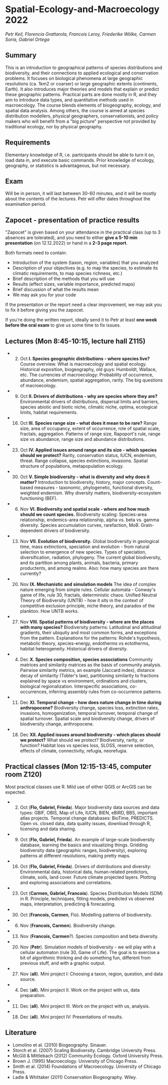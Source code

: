 # Spatial-Ecology-and-Macroecology 2022

*Petr Keil, Florencia Grattarola, Francois Leroy, Friederike Wölke, Carmen Soria, Gabriel Ortega*

## Summary

This is an introduction to geographical patterns of species distributions and biodiversity, and their connections to applied ecological and conservation problems. It focuses on biological phenomena at large geographic resolutions (ca. 1km2 or coarser) or large geographic extents (continents, Earth). It also introduces major theories and models that explain or predict these geographic patterns. Practical parts are done mostly in R, and they aim to introduce data types, and quantitative methods used in macroecology. The course blends elements of biogeography, ecology, and spatial data analysis. Among others, the course is aimed at species distribution modellers, physical geographers, conservationists, and policy makers who will benefit from a "big picture" perspective not provided by traditional ecology, nor by physical geography.

## Requirements

Elementary knowledge of R, i.e. participants should be able to turn it on, load data in, and execute basic commands. Prior knowledge of ecology, geography, or statistics is advantageous, but not necessary.

## Exam

Will be in person, it will last between 30-60 minutes, and it will be mostly about the contents of the lectures. Petr will offer dates throughout the examination period.

## Zapocet - presentation of practice results

"Zapocet" is given based on your attendance in the practical class (up to 3 absences are tolerated), and you need to either **give a 5-10 min presentation** (on 12.12.2022) or hand in a **2-3 page report**.

Both formats need to contain:

- Introduction of the system (taxon, region, variables) that 
you analyzed
- Description of your objectives (e.g. to map the species, to estimate its 
climatic requirements, to map species richness, etc.)
- Brief description of the methods that you will use
- Results (effect sizes, variable importance, predicted maps)
- Brief discussion of what the results mean
- We may ask you for your code

If the presentation or the report need a clear improvement, we may ask you to fix
it before giving you the zapocet.

If you're doing the written report, ideally send it to Petr at least **one week before
the oral exam** to give us some time to fix issues.

## Lectures (Mon 8:45-10:15, lecture hall Z115)

- 2. Oct **I. Species geographic distributions - where species live?** Course overview. What is macroecology and spatial ecology. Historical exposition, biogeography, old guys: Humboldt, Wallace, etc. The currencies of macroecology: Probability of occurrence, abundance, endemism, spatial aggregation, rarity. The big questions of macroecology.
- 9. Oct **II. Drivers of distributions - why are species where they are?** Environmental drivers of distributions, dispersal limits and barriers, species abiotic and biotic niche, climatic niche, optima, ecological limits, habitat requirements.
- 16. Oct **III. Species range size - what does it mean to be rare?** Range size, area of occupancy, extent of occurrence, role of spatial scale, fractals, aggregation. Patterns of range size, Rapoport's rule, range size vs abundance, range size and abundance distributions.
- 23. Oct  **IV. Applied issues around range and its size - which species should we protect?** Rarity, conservation status, IUCN, endemism, threat. Range collapse, species extinctions, invasions. Spatial structure of populations, metapopulation ecology.
- 30. Oct **V. Simple biodiversity - what is diversity and why does it matter?** Introduction to biodiversity, history, major concepts. Count-based measures - taxonomic, phylogenetic, functional diversity, weighted endemism. Why diversity matters, biodiversity-ecosystem functioning (BEF).
- 6. Nov **VI. Biodiversity and spatial scale - where and how much should we count species.** Biodiversity scaling: Species-area relationship, endemics-area relationship, alpha vs. beta vs. gamma diversity. Species accumulation curves, rarefaction, MoB. Grain-dependent drivers of biodiversity.
- 13. Nov **VII. Evolution of biodiversity.** Global biodiversity in geological time, mass extinctions, speciation and evolution - from natural selection to emergence of new species. Types of speciation, diversification, radiation, phylogeny. The current global biodiversity, and its partition among plants, animals, bacteria, primary productents, and among realms. Also: how many species are there currently?
- 20. Nov **IX.  Mechanistic and simulation models** The idea of complex nature emerging from simple rules. Cellular automata - Conway's game of life, rule 30, fractals, deterministic chaos. Unified Neutral Theory of Biodiversity (UNTB) - how it sits in the context of competitive exclusion principle, niche theory, and paradox of the plankton. How UNTB works.
- 27. Nov **VIII. Spatial patterns of biodiversity - where are the places with many species?** Biodiversity patterns: Latitudinal and altitudinal gradients, their ubiquity and most common forms, and exceptions from the pattern. Explanations for the patterns: Rohde's hypothesis, metabolic theory, species-energy, endotherms vs ectotherms, habitat heterogeneity. Historical drivers of diversity. 
- 4. Dec **X.  Species composition, species associations** Community matrices and similarity matrices as the basis of community analysis. Pairwise similarity metrics, an example (Jaccard index), distance decay of similarity (Tobler's law), partitioning similarity to fractions explained by space vs environment, ordinations and clusters, biological regionalization. Interspecific associations, co-occurrences, inferring assembly rules from co-occurrence patterns.
- 11. Dec **XI. Temporal change - how does nature change in time during anthropocene?** Biodiversity change, species loss, extinction rates, invasions, homogenization, temporal turnover, temporal change of spatial turnover. Spatial scale and biodiversity change, drivers of biodiversity change, anthropocene.
- 18. Dec **XII. Applied issues around biodiversity - which places should we protect?** What should we protect? Biodiversity, rarity, or function? Habitat loss vs species loss, SLOSS, reserve selection, effects of climate, connectivity, refugia, neorefugia.

## Practical classes  (Mon 12:15-13:45, computer room Z120)

Most practical classes use R. Mild use of either QGIS or ArcGIS can be expected.

- 2. Oct (**Flo, Gabriel, Frieda**). Major biodiversity data sources and data types: GBIF, OBIS, Map of Life, IUCN, BIEN, eBIRD, BBS, important atlas projects. Temporal change databases: BioTime, PREDICTS. Open vs. closed data, data quality issues, download through R, licensing and data sharing.
- 9. Oct (**Flo, Gabriel, Frieda**). An example of large-scale biodiversity database, learning the basics and visualizing things. Gridding biodiversity data (geographic ranges, biodiversity), exploring patterns at different resolutions, making pretty maps. 
- 16. Oct (**Flo, Gabriel, Frieda**). Drivers of distributions and diversity: Environmental data, historical data, human-related predictors, climate, soils, land cover. Future climate projected layers. Plotting and exploring associations and correlations.
- 23. Oct (**Carmen, Gabriel, Francois**). Species Distribution Models (SDM) in R. Principle, techniques, fitting models, predicted vs observed maps, interpretation, predicting & forecasting.
- 30. Oct (**Francois, Carmen**, Flo). Modelling patterns of biodiversity.
- 6. Nov (**Francois, Carmen**). Biodiversity change.
- 13. Nov (**Francois, Carmen**?). Species composition and beta diversity.
- 20. Nov (**Petr**). Simulation models of biodiversity - we will play with a cellular automaton (rule 30, Game of Life). The goal is to exercise a bit of algorithmic thinking and do something fun, different from previous stuff, and with a graphic output.
- 27. Nov (**all**). Mini project I: Choosing a taxon, region, question, and data source. 
- 4. Dec (**all**). Mini project II. Work on the project with us, data preparation.
- 11. Dec (**all**). Mini project III. Work on the project with us, analysis.
- 18. Dec (**all**). Mini project IV: Presentations of results.


## Literature

- Lomolino et al. (2010) Biogeography. Sinauer.
- Storch et al. (2007) Scaling Biodiversity. Cambridge University Press.
- McGill & Mittlebach (2012) Community Ecology. Oxford University Press.
- Brown J. (1995) Macroecology. University of Chicago Press.
- Smith et al. (2014) Foundations of Macroecology. University of Chicago Press.
- Ladle & Whittaker (2011) Conservation Biogeography. Wiley.

